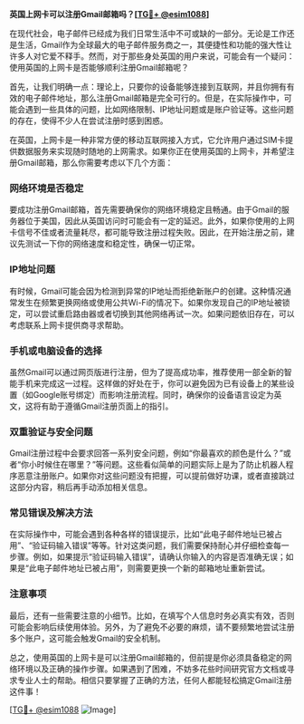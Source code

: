 **英国上网卡可以注册Gmail邮箱吗？[[TG💪+ @esim1088](https://t.me/s/esim1088)]**

在现代社会，电子邮件已经成为我们日常生活中不可或缺的一部分。无论是工作还是生活，Gmail作为全球最大的电子邮件服务商之一，其便捷性和功能的强大性让许多人对它爱不释手。然而，对于那些身处英国的用户来说，可能会有一个疑问：使用英国的上网卡是否能够顺利注册Gmail邮箱呢？

首先，让我们明确一点：理论上，只要你的设备能够连接到互联网，并且你拥有有效的电子邮件地址，那么注册Gmail邮箱是完全可行的。但是，在实际操作中，可能会遇到一些具体的问题，比如网络限制、IP地址问题或是账户验证等。这些问题的存在，使得不少人在尝试注册时感到困惑。

在英国，上网卡是一种非常方便的移动互联网接入方式，它允许用户通过SIM卡提供数据服务来实现随时随地的上网需求。如果你正在使用英国的上网卡，并希望注册Gmail邮箱，那么你需要考虑以下几个方面：

### **网络环境是否稳定**
要成功注册Gmail邮箱，首先需要确保你的网络环境稳定且畅通。由于Gmail的服务器位于美国，因此从英国访问时可能会有一定的延迟。此外，如果你使用的上网卡信号不佳或者流量耗尽，都可能导致注册过程失败。因此，在开始注册之前，建议先测试一下你的网络速度和稳定性，确保一切正常。

### **IP地址问题**
有时候，Gmail可能会因为检测到异常的IP地址而拒绝新账户的创建。这种情况通常发生在频繁更换网络或使用公共Wi-Fi的情况下。如果你发现自己的IP地址被锁定，可以尝试重启路由器或者切换到其他网络再试一次。如果问题依旧存在，可以考虑联系上网卡提供商寻求帮助。

### **手机或电脑设备的选择**
虽然Gmail可以通过网页版进行注册，但为了提高成功率，推荐使用一部全新的智能手机来完成这一过程。这样做的好处在于，你可以避免因为已有设备上的某些设置（如Google账号绑定）而影响注册流程。同时，确保你的设备语言设定为英文，这将有助于遵循Gmail注册页面上的指引。

### **双重验证与安全问题**
Gmail注册过程中会要求回答一系列安全问题，例如“你最喜欢的颜色是什么？”或者“你小时候住在哪里？”等问题。这些看似简单的问题实际上是为了防止机器人程序恶意注册账户。如果你对这些问题没有把握，可以提前做好功课，或者直接跳过这部分内容，稍后再手动添加相关信息。

### **常见错误及解决方法**
在实际操作中，可能会遇到各种各样的错误提示，比如“此电子邮件地址已被占用”、“验证码输入错误”等等。针对这类问题，我们需要保持耐心并仔细检查每一步骤。例如，如果提示“验证码输入错误”，请确认你输入的内容是否准确无误；如果是“此电子邮件地址已被占用”，则需要更换一个新的邮箱地址重新尝试。

### **注意事项**
最后，还有一些需要注意的小细节。比如，在填写个人信息时务必真实有效，否则可能会影响后续使用体验。另外，为了避免不必要的麻烦，请不要频繁地尝试注册多个账户，这可能会触发Gmail的安全机制。

总之，使用英国的上网卡是可以注册Gmail邮箱的，但前提是你必须具备稳定的网络环境以及正确的操作步骤。如果遇到了困难，不妨多花些时间研究官方文档或寻求专业人士的帮助。相信只要掌握了正确的方法，任何人都能轻松搞定Gmail注册这件事！

[[TG💪+ @esim1088](https://t.me/s/esim1088) ![Image](https://i.postimg.cc/4NQfJmqS/Snipaste-2025-05-13-00-14-12.png)]